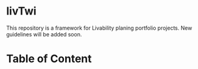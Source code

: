 # livTwi
This repository is a framework for Livability planing portfolio projects. New guidelines will be added soon.

# Table of Content
